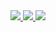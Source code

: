 <a href="https://www.linkedin.com/in/vodinhquoc/">
    <img src="https://img.shields.io/badge/-Linkedin-blue?style=flat-square&logo=linkedin">
</a>
<a href="mailto:quocvo744266@gmail.com">
    <img src="https://img.shields.io/badge/-Email-red?style=flat-square&logo=gmail&logoColor=white">
</a>
<a href="https://s3.ap-southeast-1.amazonaws.com/cv.vodinhquoc.backend/CV-JAVA-BACKEND-VODINHQUOC.pdf?response-content-disposition=inline&X-Amz-Security-Token=IQoJb3JpZ2luX2VjEBMaDmFwLXNvdXRoZWFzdC0xIkgwRgIhAPVzWT1G3NrAqPzuopjq2J5zJGSFfAlUsqIYBlRIUR4zAiEAuLRFSZg%2BlUth5nYuNZTLgIsAKUQnV%2BHyrG3COH8H2ucq5AIIPBAAGgw5NDY0MzI5MjUzMzUiDHTkueVBng9p5HtK%2FirBAi370gobS4Yfl%2Fbb%2FdUQgh6vbaBVp3pdsALQSauzwkxEtcR5XWozZpbsM5Fe9BBuEuYuNgtN2PmdpFdK59LIQWEqIV5XxfMD5yI78nj7y7UVr92C5dQNf6iv%2BiDxPmb2yiLr4X95AEiD%2FPejwWJeyGvynZZqZBzw0YCmnSbyVEjleKPuxbWEgZ35Fd9LjkqZqIlY7jJvM34rlFG9Wv99Vt50j%2B3XuoixcqVXoBJ6ha0wVT8MxklB4cVAkcZjyEznPunBfQhGdfLwqLHc8vvPCeJvyS8EuwSjJgAKf23LvNGMkP6%2FVB58nB0Z83Rge6Ql%2FXpyjnvXqIdVM82n6mYc0%2BFRSNg6sPr7B8EHrHImk1DYFzOmaVjGb8f8i4xgFOGxwN84PH3tMrY5o0wq02aKF%2Bea8LXQNFv7HXetXkNm7Sxi6zDE7NypBjqyAuKWGd%2BhewaUlRCKwbj4XIIzOPiTJ4Jl0NALWBOBH0f6ur5wV4ldEQDc6QmCe%2B%2FPD%2FQ%2FBBRMiqYr6t%2FlbnDThr7ZL%2FFYuczZvsZzlKj4iXzE694IgGsweRBRPZa5OZK5i5KkIefIZFqy1yF3XiZIa2vhIwdIQcrAEFEAqXTI3ylIMXuMBE3CYlcFSrtGEaGmijjGGQMWo88e0qnQjDvCiJFWYhdgEM9UQ1Q0sQE%2BBP6dl4zjx%2FkHNgSTW2R3ZGgcS0pJ5pYjQ3F7tBteneOpsE3aGz6CXjcspz%2BWNlSgbD4rOQIY8pJ24T2WneEKQ1P5ZcS6m22rU7w%2Bx2hJPJ0yB6kw%2BjvjSwUu5G6wl0iTuEe6Cn7qzI1A5jNs10Sb5hNT0f2zA46ybV4ItDxfjJgdu1%2FrSQ%3D%3D&X-Amz-Algorithm=AWS4-HMAC-SHA256&X-Amz-Date=20231024T031958Z&X-Amz-SignedHeaders=host&X-Amz-Expires=300&X-Amz-Credential=ASIA5YW6ML2LWZBJ6E6D%2F20231024%2Fap-southeast-1%2Fs3%2Faws4_request&X-Amz-Signature=d1bbb36f4ab41bd40c970efae2b7b441959b159faf05e7973df263fac06a0481">
    <img src="https://img.shields.io/badge/PDF-CV-red?style=flat-square&logo=adobe">
</a>  
